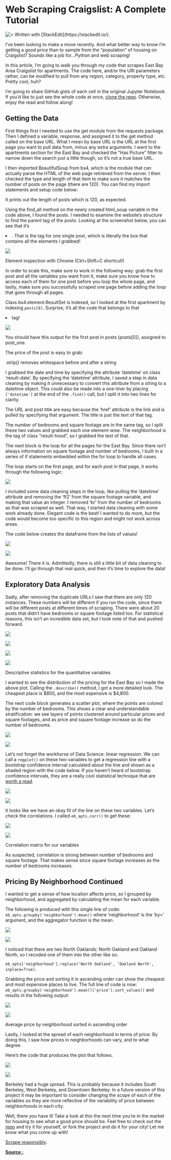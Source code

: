 Web Scraping Craigslist: A Complete Tutorial
===


![> Written with \[StackEdit\](https://stackedit.io/).](https://miro.medium.com/max/1025/1*329SDPRG7M8eJF3TwXiOOQ.png)

I’ve been looking to make a move recently. And what better way to know I’m getting a good price than to sample from the “population” of housing on Craigslist? Sounds like a job for…Python and web scraping!

In this article, I’m going to walk you through my code that scrapes East Bay Area Craigslist for apartments. The code here, and/or the URI parameters rather, can be modified to pull from any region, category, property type, etc. Pretty cool, huh?

I’m going to share GitHub gists of each cell in the original Jupyter Notebook. If you’d like to just see the whole code at once,  [clone the repo](https://github.com/rileypredum/East-Bay-Housing-Web-Scrape). Otherwise, enjoy the read and follow along!

## Getting the Data

First things first I needed to use the get module from the requests package. Then I defined a variable, response, and assigned it to the get method called on the base URL. What I mean by base URL is the URL at the first page you want to pull data from, minus any extra arguments. I went to the apartments section for the East Bay and checked the “Has Picture” filter to narrow down the search just a little though, so it’s not a true base URL.

I then imported BeautifulSoup from bs4, which is the module that can actually parse the HTML of the web page retrieved from the server. I then checked the type and length of that item to make sure it matches the number of posts on the page (there are 120). You can find my import statements and setup code below:

It prints out the length of posts which is 120, as expected.

Using the find_all method on the newly created html_soup variable in the code above, I found the posts. I needed to examine the website’s structure to find the parent tag of the posts. Looking at the screenshot below, you can see that it’s <li class=“result-row”>. That is the tag for one single post, which is literally the box that contains all the elements I grabbed!


![](https://miro.medium.com/max/1916/1*ZBl8WpsjsfG98h5B4-5aMw.png)

Element inspection with Chrome (Ctrl+Shift+C shortcut!)

In order to scale this, make sure to work in the following way: grab the first post and all the variables you want from it, make sure you know how to access each of them for one post before you loop the whole page, and lastly, make sure you successfully scraped one page before adding the loop that goes through all pages.

Class bs4.element.ResultSet is indexed, so I looked at the first apartment by indexing  `posts[0]`. Surprise, it’s all the code that belongs to that <li> tag!


![](https://miro.medium.com/max/1691/1*FGX4E8X4Sb6Hghq5sbCZDg.png)

You should have this output for the first post in posts (posts[0]), assigned to post_one.

The price of the post is easy to grab:

.strip() removes whitespace before and after a string

I grabbed the date and time by specifying the attribute ‘datetime’ on class ‘result-date’. By specifying the ‘datetime’ attribute, I saved a step in data cleaning by making it unnecessary to convert this attribute from a string to a datetime object. This could also be made into a one-liner by placing  `['datetime']`  at the end of the  `.find()`  call, but I split it into two lines for clarity.

The URL and post title are easy because the ‘href’ attribute is the link and is pulled by specifying that argument. The title is just the text of that tag.

The number of bedrooms and square footage are in the same tag, so I split these two values and grabbed each one element-wise. The neighborhood is the <span> tag of class “result-hood”, so I grabbed the text of that.

The next block is the loop for all the pages for the East Bay. Since there isn’t always information on square footage and number of bedrooms, I built in a series of if statements embedded within the for loop to handle all cases.

The loop starts on the first page, and for each post in that page, it works through the following logic:


![](https://miro.medium.com/max/915/1*UjFFWF96FbLm2kRp9wILAA.png)

I included some data cleaning steps in the loop, like pulling the ‘datetime’ attribute and removing the ‘ft2’ from the square footage variable, and making that value an integer. I removed ‘br’ from the number of bedrooms as that was scraped as well. That way, I started data cleaning with some work already done. Elegant code is the best! I wanted to do more, but the code would become too specific to this region and might not work across areas.

The code below creates the dataframe from the lists of values!

![](https://miro.medium.com/max/30/1*yJPhDKP8l_NlTJYSmctpag.png?q=20)

![](https://miro.medium.com/max/777/1*yJPhDKP8l_NlTJYSmctpag.png)

Awesome! There it is. Admittedly, there is still a little bit of data cleaning to be done. I’ll go through that real quick, and then it’s time to explore the data!

## Exploratory Data Analysis

Sadly, after removing the duplicate URLs I saw that there are only 120 instances. These numbers will be different if you run the code, since there will be different posts at different times of scraping. There were about 20 posts that didn’t have bedrooms or square footage listed too. For statistical reasons, this isn’t an incredible data set, but I took note of that and pushed forward.

![](https://miro.medium.com/max/30/1*OvQ4muugfqWYjpULCkFW3g.png?q=20)

![](https://miro.medium.com/max/627/1*OvQ4muugfqWYjpULCkFW3g.png)

![](https://miro.medium.com/max/30/1*FBPovr7In-waFg899o87WA.png?q=20)

![](https://miro.medium.com/max/1287/1*FBPovr7In-waFg899o87WA.png)

Descriptive statistics for the quantitative variables

I wanted to see the distribution of the pricing for the East Bay so I made the above plot. Calling the  `.describe()`  method, I got a more detailed look. The cheapest place is $850, and the most expensive is $4,800.

The next code block generates a scatter plot, where the points are colored by the number of bedrooms. This shows a clear and understandable stratification: we see layers of points clustered around particular prices and square footages, and as price and square footage increase so do the number of bedrooms.

![](https://miro.medium.com/max/30/1*g_nDPpysPEHgZM9LvMXYyw.png?q=20)

![](https://miro.medium.com/max/880/1*g_nDPpysPEHgZM9LvMXYyw.png)

Let’s not forget the workhorse of Data Science: linear regression. We can call a  `regplot()`  on these two variables to get a regression line with a bootstrap confidence interval calculated about the line and shown as a shaded region with the code below. If you haven’t heard of bootstrap confidence intervals, they are a really cool statistical technique that are  [worth a read](https://www.inferentialthinking.com/chapters/13/2/Bootstrap.html).

![](https://miro.medium.com/max/30/1*oz8V7pwCp3uWrYYnTVEdtA.png?q=20)

![](https://miro.medium.com/max/756/1*oz8V7pwCp3uWrYYnTVEdtA.png)

It looks like we have an okay fit of the line on these two variables. Let’s check the correlations. I called  `eb_apts.corr()`  to get these:

![](https://miro.medium.com/max/30/1*chVwnttqtA18ls2t5yTSTw.png?q=20)

![](https://miro.medium.com/max/731/1*chVwnttqtA18ls2t5yTSTw.png)

Correlation matrix for our variables

As suspected, correlation is strong between number of bedrooms and square footage. That makes sense since square footage increases as the number of bedrooms increases.

## Pricing By Neighborhood Continued

I wanted to get a sense of how location affects price, so I grouped by neighborhood, and aggregated by calculating the mean for each variable.

The following is produced with this single line of code:  `eb_apts.groupby('neighborhood').mean()`  where ‘neighborhood’ is the ‘by=’ argument, and the aggregator function is the mean.

![](https://miro.medium.com/max/16/1*pACNq2uzhaJgDjhnJeLDGg.png?q=20)

![](https://miro.medium.com/max/421/1*pACNq2uzhaJgDjhnJeLDGg.png)

I noticed that there are two North Oaklands: North Oakland and Oakland North, so I recoded one of them into the other like so:

`eb_apts['neighborhood'].replace('North Oakland', ‘Oakland North', inplace=True)`.

Grabbing the price and sorting it in ascending order can show the cheapest and most expensive places to live. The full line of code is now:  `eb_apts.groupby('neighborhood').mean()['price'].sort_values()`  and results in the following output:

![](https://miro.medium.com/max/17/1*Qu3hJ1nBVpBV7SKCO--lTA.png?q=20)

![](https://miro.medium.com/max/289/1*Qu3hJ1nBVpBV7SKCO--lTA.png)

Average price by neighborhood sorted in ascending order

Lastly, I looked at the spread of each neighborhood in terms of price. By doing this, I saw how prices in neighborhoods can vary, and to what degree.

Here’s the code that produces the plot that follows.

![](https://miro.medium.com/max/30/1*jDccgcLeozWBcG-dV63QVw.png?q=20)

![](https://miro.medium.com/max/922/1*jDccgcLeozWBcG-dV63QVw.png)

Berkeley had a huge spread. This is probably because it includes South Berkeley, West Berkeley, and Downtown Berkeley. In a future version of this project it may be important to consider changing the scope of each of the variables so they are more reflective of the variability of price between neighborhoods in each city.

Well, there you have it! Take a look at this the next time you’re in the market for housing to see what a good price should be. Feel free to check out the  [repo](https://github.com/rileypredum/East-Bay-Housing-Web-Scrape)  and try it for yourself, or fork the project and do it for your city! Let me know what you come up with!

[Scrape responsibly](https://www.scrapehero.com/how-to-prevent-getting-blacklisted-while-scraping/).

[**Source :**](https://towardsdatascience.com/web-scraping-craigslist-a-complete-tutorial-c41cea4f4981)


<!--stackedit_data:
eyJoaXN0b3J5IjpbMTIxMDc2MTM4NywyMjQwMjU3NzJdfQ==
-->